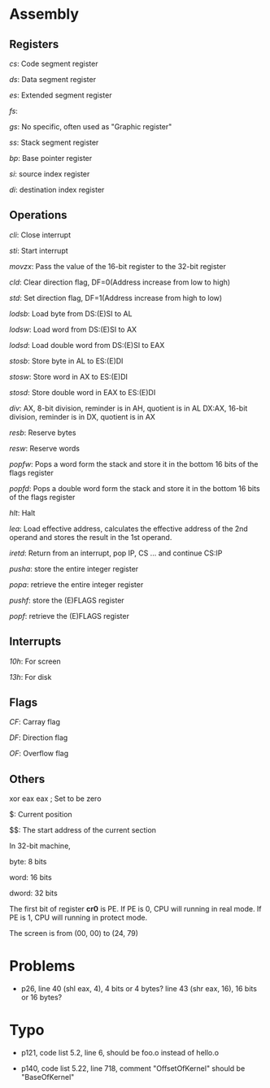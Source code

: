 <!-- My notes, for later checking -->

Assembly
==========
Registers
-----------
*cs*: Code segment register

*ds*: Data segment register

*es*: Extended segment register

*fs*:

*gs*: No specific, often used as "Graphic register"

*ss*: Stack segment register

*bp*: Base pointer register

*si*: source index register

*di*: destination index register

Operations
------------
*cli*: Close interrupt

*sti*: Start interrupt

*movzx*: Pass the value of the 16-bit register to the 32-bit register

*cld*: Clear direction flag, DF=0(Address increase from low to high)

*std*: Set direction flag, DF=1(Address increase from high to low)

*lodsb*: Load byte from DS:(E)SI to AL

*lodsw*: Load word from DS:(E)SI to AX

*lodsd*: Load double word from DS:(E)SI to EAX

*stosb*: Store byte in AL to ES:(E)DI

*stosw*: Store word in AX to ES:(E)DI

*stosd*: Store double word in EAX to ES:(E)DI

*div*: AX, 8-bit division, reminder is in AH, quotient is in AL
DX:AX, 16-bit division, reminder is in DX, quotient is in AX

*resb*: Reserve bytes

*resw*: Reserve words

*popfw*: Pops a word form the stack and store it in the bottom 16 bits of the
flags register

*popfd*: Pops a double word form the stack and store it in the bottom 16 bits
of the flags register

*hlt*: Halt

*lea*: Load effective address, calculates the effective address of the 2nd
operand and stores the result in the 1st operand.

*iretd*: Return from an interrupt, pop IP, CS ... and continue CS:IP

*pusha*: store the entire integer register

*popa*: retrieve the entire integer register

*pushf*: store the (E)FLAGS register

*popf*: retrieve the (E)FLAGS register

Interrupts
-------------
*10h*: For screen

*13h*: For disk

Flags
-----------
*CF*: Carray flag

*DF*: Direction flag

*OF*: Overflow flag


Others
-----------
xor eax eax    ; Set to be zero

$: Current position

$$: The start address of the current section

In 32-bit machine,

byte: 8 bits

word: 16 bits

dword: 32 bits

The first bit of register **cr0** is PE. If PE is 0, CPU will running in real
mode. If PE is 1, CPU will running in protect mode.

The screen is from (00, 00) to (24, 79)

Problems
===========
* p26, line 40 (shl eax, 4), 4 bits or 4 bytes? line 43 (shr eax, 16),
   16 bits or 16 bytes?


Typo
==========
* p121, code list 5.2, line 6, should be foo.o instead of hello.o

* p140, code list 5.22, line 718, comment "OffsetOfKernel" should be
"BaseOfKernel"
   
